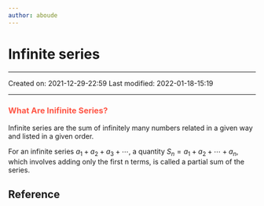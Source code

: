 ```yaml
---
author: aboude
---
```

# Infinite series
___

Created on: 2021-12-29-22:59
Last modified: 2022-01-18-15:19

___

### <span style="color: #ff5545;text-transform: capitalize;">What are inifinite series?</span>

Infinite series are the sum of infinitely many numbers related in a given way and listed in a given order.

For an infinite series $a_1 + a_2 + a_3 +\cdots$, a quantity $S_n = a_1 + a_2 +\cdots+ a_n$, which involves adding only the first n terms, is called a partial sum of the series.

## Reference